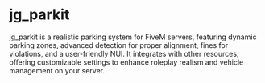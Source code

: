 # jg_parkit
jg_parkit is a realistic parking system for FiveM servers, featuring dynamic parking zones, advanced detection for proper alignment, fines for violations, and a user-friendly NUI. It integrates with other resources, offering customizable settings to enhance roleplay realism and vehicle management on your server.
